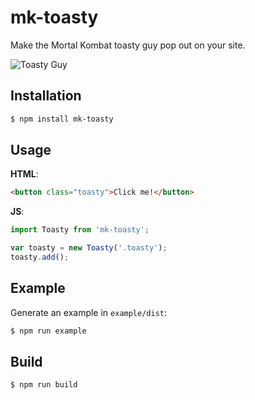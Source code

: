# mk-toasty

Make the Mortal Kombat toasty guy pop out on your site.

![Toasty Guy](https://www.dropbox.com/s/h7zo1d5g57vjdv9/mk-toasty.png?raw=1)

## Installation

```sh
$ npm install mk-toasty
```

## Usage

**HTML**:

```html
<button class="toasty">Click me!</button>
```

**JS**:

```js
import Toasty from 'mk-toasty';

var toasty = new Toasty('.toasty');
toasty.add();
```

## Example

Generate an example in `example/dist`:

```sh
$ npm run example
```

## Build

```sh
$ npm run build
```
